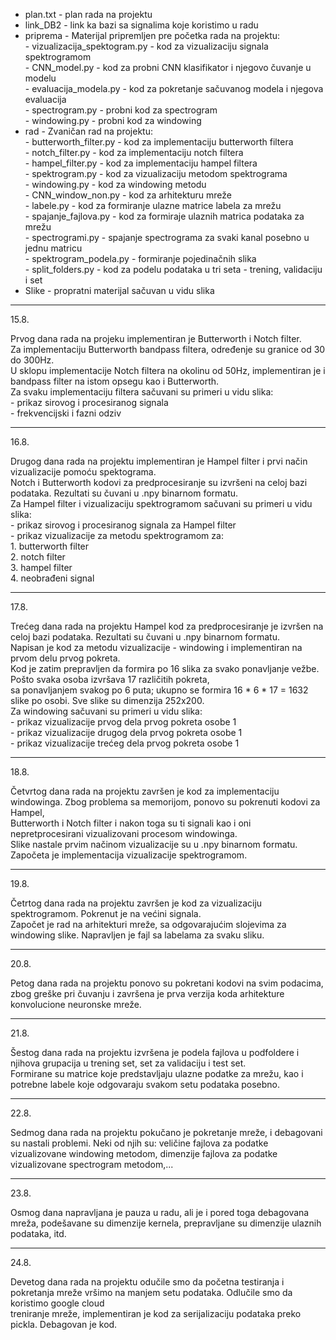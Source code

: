 - plan.txt - plan rada na projektu  
- link_DB2 - link ka bazi sa signalima koje koristimo u radu  
- priprema - Materijal pripremljen pre početka rada na projektu:  
             - vizualizacija_spektogram.py - kod za vizualizaciju signala spektrogramom  
             - CNN_model.py - kod za probni CNN klasifikator i  njegovo čuvanje u modelu   
             - evaluacija_modela.py - kod za pokretanje sačuvanog modela i njegova evaluacija  
             - spectrogram.py - probni kod za spectrogram  
             - windowing.py - probni kod za windowing  
- rad - Zvaničan rad na projektu:  
        - butterworth_filter.py - kod za implementaciju butterworth filtera  
        - notch_filter.py - kod za implementaciju notch filtera  
        - hampel_filter.py - kod za implementaciju hampel filtera  
        - spektrogram.py - kod za vizualizaciju metodom spektrograma  
        - windowing.py - kod za windowing metodu  
        - CNN_window_non.py - kod za arhitekturu mreže  
        - labele.py - kod za formiranje ulazne matrice labela za mrežu  
        - spajanje_fajlova.py - kod za formiraje ulaznih matrica podataka za mrežu  
        - spectrogrami.py - spajanje spectrograma za svaki kanal posebno u jednu matricu  
        - spektrogram_podela.py - formiranje pojedinačnih slika  
        - split_folders.py - kod za podelu podataka u tri seta - trening, validaciju i set  
- Slike - propratni materijal sačuvan u vidu slika  
---------------------------------------------------------------------------------------------
15.8.  

Prvog dana rada na projeku implementiran je Butterworth i Notch filter.  
Za implementaciju Butterworth bandpass filtera, određenje su granice od 30 do 300Hz.  
U sklopu implementacije Notch filtera na okolinu od 50Hz, implementiran je i bandpass filter na istom opsegu kao i Butterworth.  
Za svaku implementaciju filtera sačuvani su primeri u vidu slika:  
        - prikaz sirovog i procesiranog signala  
        - frekvencijski i fazni odziv  
       
---------------------------------------------------------------------------------------------
16.8.  
  
Drugog dana rada na projektu implementiran je Hampel filter i prvi način vizualizacije pomoću spektograma.  
Notch i Butterworth kodovi za predprocesiranje su izvršeni na celoj bazi podataka. Rezultati su čuvani u .npy binarnom formatu.  
Za Hampel filter i vizualizaciju spektrogramom sačuvani su primeri u vidu slika:  
        - prikaz sirovog i procesiranog signala za Hampel filter  
        - prikaz vizualizacije za metodu spektrogramom za:  
                1. butterworth filter  
                2. notch filter  
                3. hampel filter  
                4. neobrađeni signal
                
---------------------------------------------------------------------------------------------
17.8.  
  
Trećeg dana rada na projektu Hampel kod za predprocesiranje je izvršen na celoj bazi podataka. Rezultati su čuvani u .npy binarnom formatu.  
Napisan je kod za metodu vizualizacije - windowing i implementiran na prvom delu prvog pokreta.  
Kod je zatim prepravljen da formira po 16 slika za svako ponavljanje vežbe. Pošto svaka osoba izvršava 17 različitih pokreta,  
sa ponavljanjem svakog po 6 puta; ukupno se formira 16 * 6 * 17 = 1632 slike po osobi. Sve slike su dimenzija 252x200.  
Za windowing sačuvani su primeri u vidu slika:  
        - prikaz vizualizacije prvog dela prvog pokreta osobe 1  
        - prikaz vizualizacije drugog dela prvog pokreta osobe 1  
        - prikaz vizualizacije trećeg dela prvog pokreta osobe 1  
        
---------------------------------------------------------------------------------------------
18.8.

Četvrtog dana rada na projektu završen je kod za implementaciju windowinga. Zbog problema sa memorijom, ponovo su pokrenuti kodovi za Hampel,  
Butterworth i Notch filter i nakon toga su ti signali kao i oni nepretprocesirani vizualizovani procesom windowinga.  
Slike nastale prvim načinom vizualizacije su u .npy binarnom formatu.
Započeta je implementacija vizualizacije spektrogramom.  

---------------------------------------------------------------------------------------------
19.8.  
  
Četrtog dana rada na projektu završen je kod za vizualizaciju spektrogramom. Pokrenut je na većini signala.   
Započet je rad na arhitekturi mreže, sa odgovarajućim slojevima za windowing slike. Napravljen je fajl sa labelama za svaku sliku.  

---------------------------------------------------------------------------------------------
20.8.  
  
Petog dana rada na projektu ponovo su pokretani kodovi na svim podacima, zbog greške pri čuvanju i završena je prva verzija koda arhitekture  
konvolucione neuronske mreže.   

---------------------------------------------------------------------------------------------
21.8.  

Šestog dana rada na projektu izvršena je podela fajlova u podfoldere i  njihova grupacija u trening set, set za validaciju i test set.  
Formirane su matrice koje predstavljaju ulazne podatke za mrežu, kao i potrebne labele koje odgovaraju svakom setu podataka posebno. 

---------------------------------------------------------------------------------------------
22.8.  

Sedmog dana rada na projektu pokučano je pokretanje mreže, i debagovani su nastali problemi. Neki od njih su: veličine fajlova za podatke  
vizualizovane windowing metodom, dimenzije fajlova za podatke vizualizovane spectrogram metodom,...

---------------------------------------------------------------------------------------------
23.8.  

Osmog dana napravljana je pauza u radu, ali je i pored toga debagovana mreža, podešavane su dimenzije kernela, prepravljane su dimenzije ulaznih  
podataka, itd.  

---------------------------------------------------------------------------------------------
24.8.

Devetog dana rada na projektu odučile smo da početna testiranja i pokretanja mreže vršimo na manjem setu podataka. Odlučile smo da koristimo google cloud  
treniranje mreže, implementiran je kod za serijalizaciju podataka preko pickla. Debagovan je kod.  
